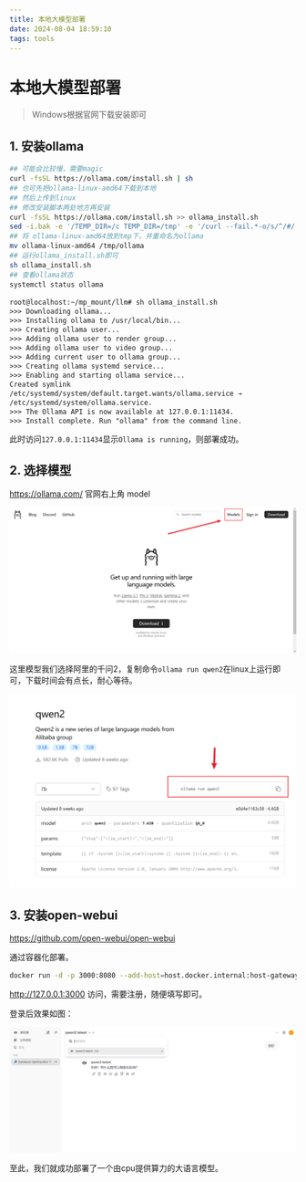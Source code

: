 ```yaml
---
title: 本地大模型部署
date: 2024-08-04 18:59:10
tags: tools
---
```


# 本地大模型部署

> Windows根据官网下载安装即可

## 1. 安装ollama

```bash
## 可能会比较慢，需要magic
curl -fsSL https://ollama.com/install.sh | sh
## 也可先把ollama-linux-amd64下载到本地
## 然后上传到linux
## 修改安装脚本两处地方再安装
curl -fsSL https://ollama.com/install.sh >> ollama_install.sh
sed -i.bak -e '/TEMP_DIR=/c TEMP_DIR=/tmp' -e '/curl --fail.*-o/s/^/#/' ollama_install.sh
## 将 ollama-linux-amd64放到tmp下，并重命名为ollama
mv ollama-linux-amd64 /tmp/ollama
## 运行ollama_install.sh即可
sh ollama_install.sh
## 查看ollama状态
systemctl status ollama
```

```
root@localhost:~/mp_mount/llm# sh ollama_install.sh
>>> Downloading ollama...
>>> Installing ollama to /usr/local/bin...
>>> Creating ollama user...
>>> Adding ollama user to render group...
>>> Adding ollama user to video group...
>>> Adding current user to ollama group...
>>> Creating ollama systemd service...
>>> Enabling and starting ollama service...
Created symlink /etc/systemd/system/default.target.wants/ollama.service → /etc/systemd/system/ollama.service.
>>> The Ollama API is now available at 127.0.0.1:11434.
>>> Install complete. Run "ollama" from the command line.
```

此时访问`127.0.0.1:11434`显示`Ollama is running`，则部署成功。

## 2. 选择模型

https://ollama.com/ 官网右上角 model

![select-model](../images/local-llm-deploy/select-model.png)



这里模型我们选择阿里的千问2，复制命令`ollama run qwen2`在linux上运行即可，下载时间会有点长，耐心等待。

![open-webui](../images/local-llm-deploy/qwen2.png)

## 3. 安装open-webui

https://github.com/open-webui/open-webui

通过容器化部署。

```bash
docker run -d -p 3000:8080 --add-host=host.docker.internal:host-gateway -v open-webui:/app/backend/data --name open-webui --restart always ghcr.io/open-webui/open-webui:main
```

http://127.0.0.1:3000 访问，需要注册，随便填写即可。

登录后效果如图：

![open-webui](../images/local-llm-deploy/open-webui.png)

至此，我们就成功部署了一个由cpu提供算力的大语言模型。